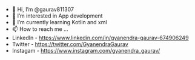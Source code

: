 - 👋 Hi, I’m @gaurav811307
- 👀 I’m interested in App development
- 🌱 I’m currently learning Kotlin and xml
- 📫 How to reach me ...
- LinkedIn - https://www.linkedin.com/in/gyanendra-gaurav-674906249
- Twitter - https://twitter.com/GyanendraGaurav
- Instagam - https://www.instagram.com/gyanendra_gaurav/

<!---
gaurav811307/gaurav811307 is a ✨ special ✨ repository because its `README.md` (this file) appears on your GitHub profile.
You can click the Preview link to take a look at your changes.
--->
